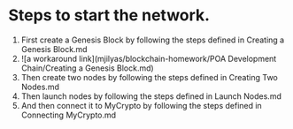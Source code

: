 # Steps to start the network.

1. First create a Genesis Block by following the steps defined in Creating a Genesis Block.md 
2. ![a workaround link](mjilyas/blockchain-homework/POA Development Chain/Creating a Genesis Block.md)
3. Then create two nodes by following the steps defined in Creating Two Nodes.md
4. Then launch nodes by following the steps defined in Launch Nodes.md
5. And then connect it to MyCrypto by following the steps defined in Connecting MyCrypto.md


